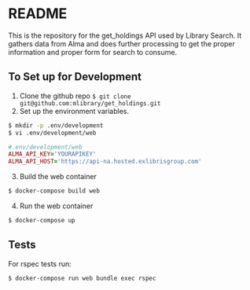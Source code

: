 # README

This is the repository for the get_holdings API used by Library Search. It gathers data from Alma and does further processing to get the proper information and proper form for search to consume.

## To Set up for Development

1. Clone the github repo
`$ git clone git@github.com:mlibrary/get_holdings.git`
2. Set up the environment variables. 
```bash
$ mkdir -p .env/development
$ vi .env/development/web
```
```ruby
#.env/development/web
ALMA_API_KEY='YOURAPIKEY'
ALMA_API_HOST='https://api-na.hosted.exlibrisgroup.com'
```	
3. Build the web container 
```bash
$ docker-compose build web
```

4. Run the web container
```bash
$ docker-compose up
```

## Tests
For rspec tests run:
```bash
$ docker-compose run web bundle exec rspec
```

